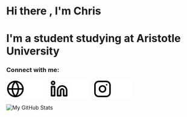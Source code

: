 # Hi there , I'm Chris

# I'm a student studying at Aristotle University

### Connect with me:

[![website](./img/globe-light.svg)](https://users.auth.gr/cdtsingi#gh-light-mode-only)
[![website](./img/globe-dark.svg)](https://users.auth.gr/cdtsingi#gh-dark-mode-only)
&nbsp;&nbsp;
[![website](./img/linkedin-light.svg)](#gh-light-mode-only)
[![website](./img/linkedin-dark.svg)](#gh-dark-mode-only)
&nbsp;&nbsp;
[![website](./img/instagram-light.svg)](https://www.instagram.com/tsigithebeast/?hl=en#gh-light-mode-only)
[![website](./img/instagram-dark.svg)](https://www.instagram.com/tsigithebeast/?hl=en#gh-dark-mode-only)


<img align="left" alt="My GitHub Stats" src="https://github-readme-stats.vercel.app/api?username=tsingi-chris&show_icons=true&hide_border=false&title_color=ff652f&icon_color=FFE400&bg_color=09131B&text_color=ffffff&border_color=0c1a25" />
<br />


